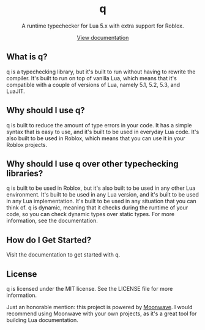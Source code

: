 <div align="center">
	<h1>q</h1>
	<p>A runtime typechecker for Lua 5.x with extra support for Roblox.</p>
	<a href="https://realnickk.github.io/q/">View documentation</a>
</div>
<!--moonwave-hide-before-this-line-->

## What is q?
q is a typechecking library, but it's built to run without having to rewrite the
compiler. It's built to run on top of vanilla Lua, which means that it's
compatible with a couple of versions of Lua, namely 5.1, 5.2, 5.3, and LuaJIT.

## Why should I use q?
q is built to reduce the amount of type errors in your code. It has a simple
syntax that is easy to use, and it's built to be used in everyday Lua code. It's
also built to be used in Roblox, which means that you can use it in your Roblox
projects.

## Why should I use q over other typechecking libraries?
q is built to be used in Roblox, but it's also built to be used in any other Lua
environment. It's built to be used in any Lua version, and it's built to be used
in any Lua implementation. It's built to be used in any situation that you can
think of. q is dynamic, meaning that it checks during the runtime of your code,
so you can check dynamic types over static types. For more information, see the
documentation.

## How do I Get Started?
Visit the documentation to get started with q.

## License
q is licensed under the MIT license. See the LICENSE file for more information.

Just an honorable mention: this project is powered by
[Moonwave](https://github.com/evaera/moonwave). I would recommend using Moonwave
with your own projects, as it's a great tool for building Lua documentation.
